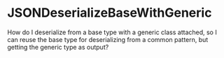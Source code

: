 # JSONDeserializeBaseWithGeneric
How do I deserialize from a base type with a generic class attached, so I can reuse the base type for deserializing from a common pattern, but getting the generic type as output?
